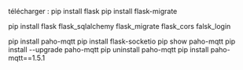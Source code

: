 télécharger :
pip install flask
pip install flask-migrate

pip install flask flask_sqlalchemy flask_migrate flask_cors
falsk_login

pip install paho-mqtt
pip install flask-socketio
pip show paho-mqtt
pip install --upgrade paho-mqtt
pip uninstall paho-mqtt
 pip install paho-mqtt==1.5.1